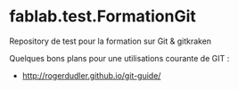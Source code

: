# fablab.test.FormationGit
Repository de test pour la formation sur Git &amp; gitkraken

Quelques bons plans pour une utilisations courante de GIT :
- http://rogerdudler.github.io/git-guide/
